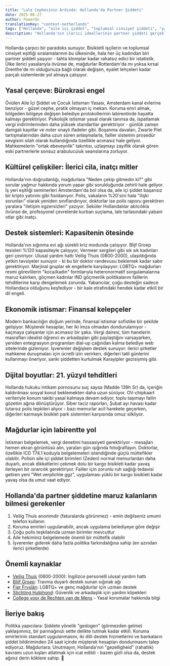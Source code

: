```yaml
---
title: "Lale Cephesinin Ardında: Hollanda'da Partner Şiddeti"
date: 2025-06-27
author: PowerOn
translationKey: "context-netherlands"
tags: ["Hollanda", "aile içi şiddet", "toplumsal cinsiyet şiddeti", "yasal haklar", "mağdurlara destek", "ekonomik istismar"]
description: "Hollanda'nın ilerici ideallerinin partner şiddeti gerçekleriyle çarpışmasının çarpıcı bir incelemesi: bisiklet dostu sokaklardan bürokratik kör noktalara."
---
```


Hollanda çarpıcı bir paradoks sunuyor. Bisikletli işçilerin ve toplumsal cinsiyet eşitliği sıralamalarının bu ülkesinde, hala her üç kadından biri partner şiddeti yaşıyor - tahta klomplar kadar rahatsız edici bir istatistik. Ülke ilerici yasalarıyla övünse de, mağdurlar Rotterdam'da mı yoksa kırsal Drenthe'de mi olduğunuza bağlı olarak değişen, eyalet lehçeleri kadar parçalı sistemlerde yol almaya çalışıyor.

## Yasal çerçeve: Bürokrasi engel  

Övülen Aile İçi Şiddet ve Çocuk İstismarı Yasası, Amsterdam kanal evlerine benziyor - güzel cephe, pratik olmayan iç mekan. Koruma emri almak, bölgeden bölgeye değişen belediye protokollerinin labirentinde hayatta kalmayı gerektiriyor. Psikolojik istismar yasal olarak tanınsa da, ispatlamak vergi indirimlerinden daha yüksek standartlar gerektiriyor - günlük zaman damgalı kayıtlar ve noter onaylı ifadeler gibi. Boşanma davaları, Zwarte Piet tartışmalarından daha uzun süren anlaşmalarla, failler sistemin prosedür sevgisini silah olarak kullandığında özellikle acımasız hale geliyor. Mahkemelerin "ortak ebeveynlik" takıntısı, uzlaşmayı zayıflık olarak gören eski partnerlerle sonsuz arabuluculuk seanslarına zorluyor.

## Kültürel çelişkiler: İlerici cila, inatçı mitler  

Hollanda'nın doğrudanlığı, mağdurlara "Neden çekip gitmedin ki?" gibi sorular yağmur hakkında yorum yapar gibi sorulduğunda zehirli hale geliyor. İş yeri eşitliği seminerleri Amsterdam'da bol olsa da, aile içi şiddet başarısız bir kripto yatırımı gibi fısıldanıyor. Polis, vakaların %20'sini hala "ilişki sorunları" olarak yeniden sınıflandırıyor, doktorlar ise polis raporu gerektiren yaralara "iletişim egzersizleri" yazıyor. Seküler Hollandalılar akılcılıkla övünse de, profesyonel çevrelerde kurban suçlama, lale tarlasındaki yabani otlar gibi inatçı.

## Destek sistemleri: Kapasitenin ötesinde  

Hollanda'nın sığınma evi ağı sürekli kriz modunda çalışıyor. Blijf Groep tesisleri %120 kapasiteyle çalışıyor, Vermeer sergileri gibi sık sık kadınları geri çeviriyor. Ulusal yardım hattı Veilig Thuis (0800-2000), ulaşıldığında yetkin tavsiyeler sunuyor - ki bu bir doktor randevusu beklemek kadar sabır gerektiriyor. Marjinal gruplar ek engellerle karşılaşıyor: LGBTQ+ mağdurları resmi görevlilerin "koca/kadın" formlarıyla heteronormatif sorgulamalarına maruz kalırken, göçmen kadınlar IND göçmenlik politikalarını faillerin tehditlerine karşı dengelemek zorunda. Yabancılar, çoğu desteğin sadece Hollandaca olduğunu keşfediyor - bir kale etrafındaki hendek kadar etkili bir dil engeli.

## Ekonomik istismar: Finansal kelepçeler  

Modern bankacılığın doğum yerinde, finansal istismar sofistike bir şekilde gelişiyor. Müşterek hesaplar, her iki imza olmadan dondurulamıyor - kaçmaya çalışanlar için acımasız bir şaka. Vergi dairesi, tüm hanelerin masrafları idealist öğrenci ev arkadaşları gibi paylaştığını varsayarken, yeniden entegrasyon programları dial-up çağından kalma belediye web sitelerinde gizleniyor. İşverenler değişken destek sunuyor: ilerici şirketler mahkeme duruşmaları için ücretli izin verirken, diğerleri tatil günlerini kullanmayı öneriyor, sanki şiddetten kurtulmak Karayipler gezisiymiş gibi.

## Dijital boyutlar: 21. yüzyıl tehditleri  

Hollanda hukuku intikam pornosunu suç saysa (Madde 139h Sr) da, içeriğin kaldırılması sosyal konut beklemekten daha uzun sürüyor. OV-chipkaart verileriyle konum takibi yasal kalmaya devam ediyor, toplu taşımayı failin gözetim ağına dönüştürüyor. Siber taciz raporları, Şubat ayı havası kadar tutarsız polis tepkileri alıyor - bazı memurlar acil harekete geçerken, diğerleri karmaşık bisiklet park sistemleri karşısında omuz silkliyor.

## Mağdurlar için labirentte yol  

İstismarı belgelemek, vergi denetimi hassasiyeti gerektiriyor - mesajları hemen ekran görüntüsü alın, yaraları gün ışığında fotoğraflayın. Doktorlar, özellikle ICD T74.1 koduyla belgelemeleri istendiğinde güçlü müttefikler olabilir. Polisin aile içi şiddet birimleri (Zeden) normal memurlardan daha duyarlı, ancak dikkatlerini çekmek dolu bir kargo bisikleti kadar yavaş ilerleyen bir ısrarcılık gerektiriyor. Failler için zorunlu ruh sağlığı tedavisi getiren yeni "Wet verplichte ggz", uygulaması yüklü bir kargo bisikleti kadar yavaş olsa da umut vaat ediyor.

## Hollanda'da partner şiddetine maruz kalanların bilmesi gerekenler

1. Veilig Thuis anonimdir (faturalarda görünmez) - emin değilseniz umumi telefon kullanın
2. Koruma emirleri uygulanabilir, ancak uygulama belediyeye göre değişir
3. Çoğu polis teşkilatında uzman birimler mevcuttur
4. Aile hekiminiz belgelemede önemli bir müttefik olabilir
5. İşverenler giderek daha fazla politika farkındalığına sahip (en azından ilerici şirketlerde)

## Önemli kaynaklar

- [Veilig Thuis](https://www.veiligthuis.nl/) (0800-2000): İngilizce personelli ulusal yardım hattı  
- [Blijf Groep](https://www.blijfgroep.nl/): Travma duyarlı destek sunan sığınak ağı  
- [Fier Fryslân](https://www.fier.nl/): LGBTQ+ ve genç mağdurlar için uzman destek  
- [Stichting Hulphond](https://www.hulphond.nl/): Güvenlik ve arkadaşlık için yardım köpekleri  
- [College voor de Rechten van de Mens](https://www.mensenrechten.nl/) - Yasal korumalar hakkında bilgi

## İleriye bakış  

Politika yapıcılara: Şiddete yönelik "gedogen" (görmezden gelme) yaklaşımınız, bir parmağınızı sette delikte tutmak kadar etkili. Koruma emirlerinin standart uygulanmasını, iki dilli destek hizmetlerini ve bankaların şiddet bildiriminden 24 saat içinde müşterek hesapları dondurmasını talep ediyoruz. Mağdurlara: Unutmayın, Hollanda'nın "gezelligheid" (rahatlık) kavramı uzun kışları atlatmak için icat edildi - bazen gizli olsa da, destek ağınız derin köklere sahip. 💜
